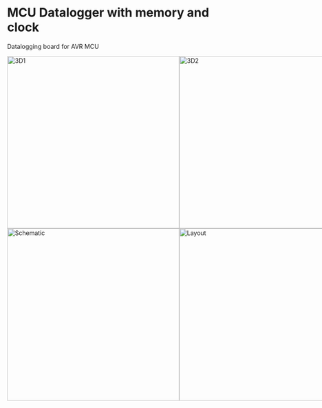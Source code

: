 # MCU Datalogger with memory and clock
Datalogging board for AVR MCU




<div style="display: flex; flex-direction: row; height: 400;">
  <img width="400" alt="3D1" src="https://github.com/DevMajed/Dattalogger_Board/assets/66625688/95b83f97-89db-4a08-b0f1-370714bec324">
  <img width="400" alt="3D2" src="https://github.com/DevMajed/Dattalogger_Board/assets/66625688/567f35db-f68d-4597-80bb-cd99214853e9">
</div>

<div style="display: flex; flex-direction: row; height: 400;">
  <img width="400" alt="Schematic" src="https://github.com/DevMajed/Dattalogger_Board/assets/66625688/3cc01176-0c84-41bb-a68a-b83525bde863">
  <img width="400" alt="Layout" src="https://github.com/DevMajed/Dattalogger_Board/assets/66625688/aa3f6726-ef92-4378-a58c-ed3204e1b854">
</div>


